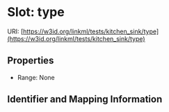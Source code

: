 # Slot: type

URI: [https://w3id.org/linkml/tests/kitchen_sink/type](https://w3id.org/linkml/tests/kitchen_sink/type)



<!-- no inheritance hierarchy -->


## Properties

 * Range: None



## Identifier and Mapping Information





